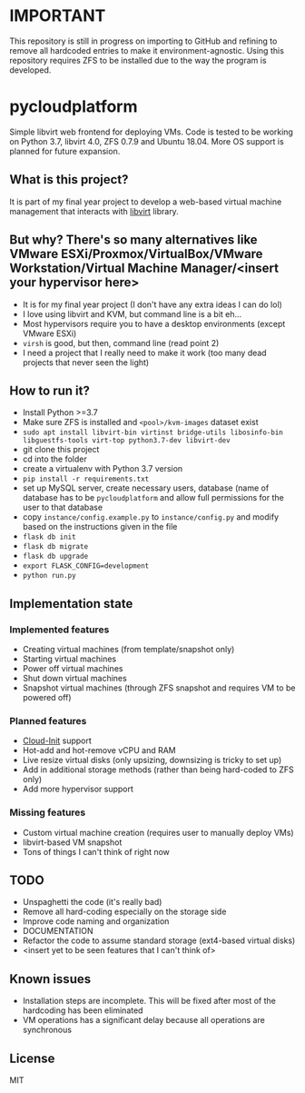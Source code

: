# IMPORTANT
This repository is still in progress on importing to GitHub and refining to remove all hardcoded entries to make it environment-agnostic.
Using this repository requires ZFS to be installed due to the way the program is developed.

# pycloudplatform
Simple libvirt web frontend for deploying VMs.
Code is tested to be working on Python 3.7, libvirt 4.0, ZFS 0.7.9 and Ubuntu 18.04. More OS support is planned for future expansion.

## What is this project?
It is part of my final year project to develop a web-based virtual machine management that interacts with [libvirt](http://libvirt.org/) library.

## But why? There's so many alternatives like VMware ESXi/Proxmox/VirtualBox/VMware Workstation/Virtual Machine Manager/\<insert your hypervisor here\>
- It is for my final year project (I don't have any extra ideas I can do lol)
- I love using libvirt and KVM, but command line is a bit eh...
- Most hypervisors require you to have a desktop environments (except VMware ESXi)
- `virsh` is good, but then, command line (read point 2)
- I need a project that I really need to make it work (too many dead projects that never seen the light)

## How to run it? 
- Install Python >=3.7
- Make sure ZFS is installed and `<pool>/kvm-images` dataset exist
- `sudo apt install libvirt-bin virtinst bridge-utils libosinfo-bin libguestfs-tools virt-top python3.7-dev libvirt-dev`
- git clone this project
- cd into the folder
- create a virtualenv with Python 3.7 version
- `pip install -r requirements.txt`
- set up MySQL server, create necessary users, database (name of database has to be `pycloudplatform` and allow full permissions for the user to that database
- copy `instance/config.example.py` to `instance/config.py` and modify based on the instructions given in the file
- `flask db init`
- `flask db migrate`
- `flask db upgrade`
- `export FLASK_CONFIG=development`
- `python run.py`

## Implementation state
### Implemented features
- Creating virtual machines (from template/snapshot only)
- Starting virtual machines
- Power off virtual machines
- Shut down virtual machines
- Snapshot virtual machines (through ZFS snapshot and requires VM to be powered off)

### Planned features
- [Cloud-Init](https://cloud-init.io/) support 
- Hot-add and hot-remove vCPU and RAM
- Live resize virtual disks (only upsizing, downsizing is tricky to set up)
- Add in additional storage methods (rather than being hard-coded to ZFS only)
- Add more hypervisor support

### Missing features
- Custom virtual machine creation (requires user to manually deploy VMs)
- libvirt-based VM snapshot
- Tons of things I can't think of right now

## TODO
- Unspaghetti the code (it's really bad)
- Remove all hard-coding especially on the storage side
- Improve code naming and organization
- DOCUMENTATION
- Refactor the code to assume standard storage (ext4-based virtual disks)
- <insert yet to be seen features that I can't think of>

## Known issues
- Installation steps are incomplete. This will be fixed after most of the hardcoding has been eliminated
- VM operations has a significant delay because all operations are synchronous

## License
MIT
